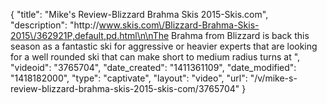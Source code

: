 {
    "title": "Mike's Review-Blizzard Brahma Skis 2015-Skis.com",
    "description": "http:\/\/www.skis.com\/Blizzard-Brahma-Skis-2015\/362921P,default,pd.html\n\nThe Brahma from Blizzard is back this season as a fantastic ski for aggressive or heavier experts that are looking for a well rounded ski that can make short to medium radius turns at ",
    "videoid": "3765704",
    "date_created": "1411361109",
    "date_modified": "1418182000",
    "type": "captivate",
    "layout": "video",
    "url": "\/v\/mike-s-review-blizzard-brahma-skis-2015-skis-com\/3765704"
}